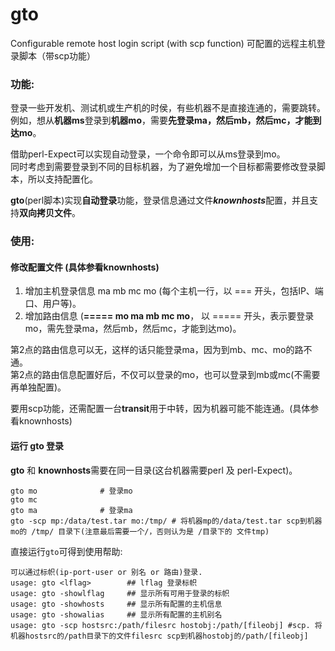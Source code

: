 # gto
Configurable remote host login script (with scp function)
可配置的远程主机登录脚本（带scp功能）


### 功能:
登录一些开发机、测试机或生产机的时侯，有些机器不是直接连通的，需要跳转。  
例如，想从**机器ms**登录到**机器mo**，需要**先登录ma，然后mb，然后mc，才能到达mo**。

借助perl-Expect可以实现自动登录，一个命令即可以从ms登录到mo。  
同时考虑到需要登录到不同的目标机器，为了避免增加一个目标都需要修改登录脚本，所以支持配置化。

**gto**(perl脚本)实现**自动登录**功能，登录信息通过文件***knownhosts***配置，并且支持**双向拷贝文件**。

### 使用:
#### 修改配置文件 (具体参看knownhosts)
1. 增加主机登录信息 ma mb mc mo (每个主机一行，以 === 开头，包括IP、端口、用户等)。
2. 增加路由信息 (**===== mo ma mb mc mo**， 以 ===== 开头，表示要登录mo，需先登录ma，然后mb，然后mc，才能到达mo)。

第2点的路由信息可以无，这样的话只能登录ma，因为到mb、mc、mo的路不通。  
第2点的路由信息配置好后，不仅可以登录的mo，也可以登录到mb或mc(不需要再单独配置)。

要用scp功能，还需配置一台**transit**用于中转，因为机器可能不能连通。(具体参看knownhosts)

#### 运行 gto 登录 
**gto** 和 **knownhosts**需要在同一目录(这台机器需要perl 及 perl-Expect)。
	
	gto mo				# 登录mo
	gto mc
	gto ma				# 登录ma
	gto -scp mp:/data/test.tar mo:/tmp/	# 将机器mp的/data/test.tar scp到机器mo的 /tmp/ 目录下(注意最后需要一个/，否则认为是 /目录下的 文件tmp)

直接运行`gto`可得到使用帮助:

	可以通过标帜(ip-port-user or 别名 or 路由)登录.
	usage: gto <lflag>        ## lflag 登录标帜
	usage: gto -showlflag     ## 显示所有可用于登录的标帜
	usage: gto -showhosts     ## 显示所有配置的主机信息
	usage: gto -showalias     ## 显示所有配置的主机别名
	usage: gto -scp hostsrc:/path/filesrc hostobj:/path/[fileobj] #scp. 将机器hostsrc的/path目录下的文件filesrc scp到机器hostobj的/path/[fileobj]


